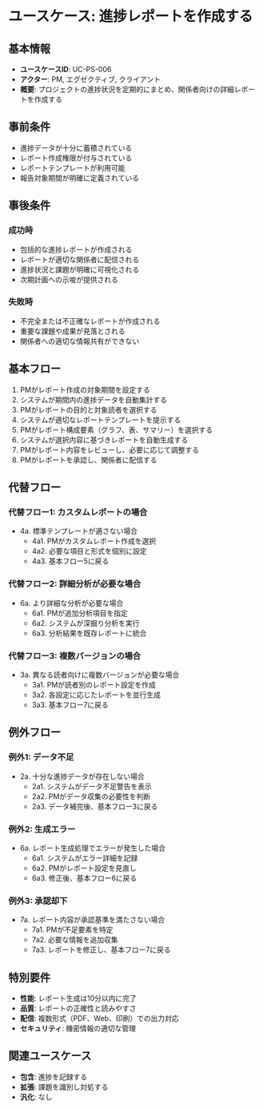 # ユースケース: 進捗レポートを作成する

## 基本情報
- **ユースケースID**: UC-PS-006
- **アクター**: PM, エグゼクティブ, クライアント
- **概要**: プロジェクトの進捗状況を定期的にまとめ、関係者向けの詳細レポートを作成する

## 事前条件
- 進捗データが十分に蓄積されている
- レポート作成権限が付与されている
- レポートテンプレートが利用可能
- 報告対象期間が明確に定義されている

## 事後条件
### 成功時
- 包括的な進捗レポートが作成される
- レポートが適切な関係者に配信される
- 進捗状況と課題が明確に可視化される
- 次期計画への示唆が提供される

### 失敗時
- 不完全または不正確なレポートが作成される
- 重要な課題や成果が見落とされる
- 関係者への適切な情報共有ができない

## 基本フロー
1. PMがレポート作成の対象期間を設定する
2. システムが期間内の進捗データを自動集計する
3. PMがレポートの目的と対象読者を選択する
4. システムが適切なレポートテンプレートを提示する
5. PMがレポート構成要素（グラフ、表、サマリー）を選択する
6. システムが選択内容に基づきレポートを自動生成する
7. PMがレポート内容をレビューし、必要に応じて調整する
8. PMがレポートを承認し、関係者に配信する

## 代替フロー
### 代替フロー1: カスタムレポートの場合
- 4a. 標準テンプレートが適さない場合
  - 4a1. PMがカスタムレポート作成を選択
  - 4a2. 必要な項目と形式を個別に設定
  - 4a3. 基本フロー5に戻る

### 代替フロー2: 詳細分析が必要な場合
- 6a. より詳細な分析が必要な場合
  - 6a1. PMが追加分析項目を指定
  - 6a2. システムが深掘り分析を実行
  - 6a3. 分析結果を既存レポートに統合

### 代替フロー3: 複数バージョンの場合
- 3a. 異なる読者向けに複数バージョンが必要な場合
  - 3a1. PMが読者別のレポート設定を作成
  - 3a2. 各設定に応じたレポートを並行生成
  - 3a3. 基本フロー7に戻る

## 例外フロー
### 例外1: データ不足
- 2a. 十分な進捗データが存在しない場合
  - 2a1. システムがデータ不足警告を表示
  - 2a2. PMがデータ収集の必要性を判断
  - 2a3. データ補完後、基本フロー3に戻る

### 例外2: 生成エラー
- 6a. レポート生成処理でエラーが発生した場合
  - 6a1. システムがエラー詳細を記録
  - 6a2. PMがレポート設定を見直し
  - 6a3. 修正後、基本フロー6に戻る

### 例外3: 承認却下
- 7a. レポート内容が承認基準を満たさない場合
  - 7a1. PMが不足要素を特定
  - 7a2. 必要な情報を追加収集
  - 7a3. レポートを修正し、基本フロー7に戻る

## 特別要件
- **性能**: レポート生成は10分以内に完了
- **品質**: レポートの正確性と読みやすさ
- **配信**: 複数形式（PDF、Web、印刷）での出力対応
- **セキュリティ**: 機密情報の適切な管理

## 関連ユースケース
- **包含**: 進捗を記録する
- **拡張**: 課題を識別し対処する
- **汎化**: なし